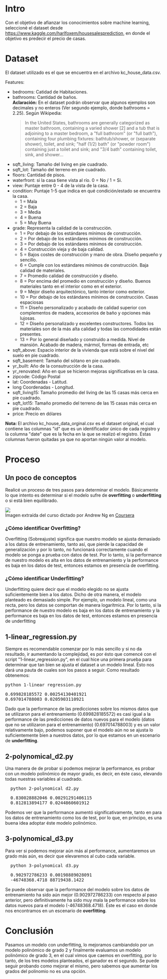 # Intro
Con el objetivo de afianzar los conocimientos sobre machine learning, seleccioné el dataset desde https://www.kaggle.com/harlfoxem/housesalesprediction, en donde el objetivo es predecir el precio de casas.

# Dataset
El dataset utilizado es el que se encuentra en el archivo kc_house_data.csv.

Features:
<ul>
  <li> bedrooms: Catidad de Habitaciones. </li>
  <li> bathrooms: Cantidad de baños. 
        <br />
        <b>Aclaración:</b> En el dataset podrán observar que algunos ejemplos son decimales y no enteros (Ver segundo ejemplo, donde      bathrooms = 2.25). 
        Según Wikipedia: <blockquote cite="https://en.wikipedia.org/wiki/Bathroom#Terminology_in_the_United_States">In the United States, bathrooms are generally categorized as master bathroom, containing a varied shower [2] and a tub that is adjoining to a master bedroom, a "full bathroom" (or "full bath"), containing four plumbing fixtures: bathtub/shower, or (separate shower), toilet, and sink; "half (1/2) bath" (or "powder room") containing just a toilet and sink; and "3/4 bath" containing toilet, sink, and shower...</blockquote>
  
  </li>
  <li> sqft_living: Tamaño del living en pie cuadrado. </li>
  <li> sqft_lot: Tamaño del terreno en pie cuadrado. </li>
  <li> floors: Cantidad de pisos. </li>
  <li> waterfront: si la casa tiene vista al río. 0 = No / 1 = Si. </li>
  <li> view: Puntaje entre 0 - 4 de la vista de la casa. </li>
  <li> 
      condition: Puntaje 1-5 que indica en qué condición/estado se encuentra la casa.
      <ul>
        <li>1 = Mala</li>
        <li>2 = Baja</li>
        <li>3 = Media</li>
        <li>4 = Buena</li>
        <li>5 = Muy Buena</li>
      </ul>
  </li>
  <li> 
    grade: Representa la calidad de la construcción. 
    <ul>
      <li>1 = Por debajo de los estándares mínimos de construcción.</li>
      <li>2 = Por debajo de los estándares mínimos de construcción.</li>
      <li>3 = Por debajo de los estándares mínimos de construcción.</li>
      <li>4 = Construcción vieja y de baja calidad.</li>
      <li>5 = Bajos costes de construcción y mano de obra. Diseño pequeño y sencillo.</li>
      <li>6 = Cumple con los estándares mínimos de construcción. Baja calidad de materiales.</li>
      <li>7 = Promedio calidad de construcción y diseño.</li>
      <li>8 = Por encima del promedio en construcción y diseño. Buenos materiales tanto en el interior como en el exterior.</li>
      <li>9 = Mejor diseño arquitectónico, tanto interior como exterior.</li>
      <li>10 = Por debajo de los estándares mínimos de construcción. Casas espaciosas</li>
      <li>11 = Diseño personalizado y acabado de calidad superior con complementos de madera, accesorios de baño y opciones más lujosas.</li>
      <li>12 = Diseño personalizado y excelentes constructores. Todos los materiales son de la más alta calidad y todas las comodidades están presentes.</li>
      <li>13 = Por lo general diseñado y construido a medida. Nivel de mansión. Acabado de madera, mármol, formas de entrada, etc</li>
    </ul>
  </li>
  <li> sqft_above: Espacio interior de la vivienda que está sobre el nivel del suelo en pie cuadrado. </li>
  <li> sqft_basement: Tamaño del sótano en pie cuadrado. </li>
  <li> yr_built: Año de la consutrucción de la casa. </li>
  <li> yr_renovated: Año en que se hicieron mejoras significativas en la casa. </li>
  <li> zipcode: Código Postal </li>
  <li> lat: Coordenadas - Latitud. </li>
  <li> long Coordenadas - Longitud. </li>
  <li> sqft_living15: Tamaño promedio del living de las 15 casas más cerca en pie cuadrado. </li>
  <li> sqft_lot15: Tamaño promedio del terreno de las 15 casas más cerca en pie cuadrado. </li>
  <li> price: Precio en dólares </li> 
</ul>
<b>Nota: </b> El archivo kc_house_data_orginal.csv es el dataset original, el cual contiene las columnas "id" que es un identificador único de cada registro y la columna "date" que es la fecha en la que se realizó el registro. Éstas columnas fueron quitadas ya que no aportan ningún valor al modelo.

# Proceso
<h2>Un poco de conceptos </h2>
Realicé un proceso de tres pasos para determinar el modelo. Básicamente lo que intento es determinar si el modelo sufre de <b>overfitting</b> o <b>underfitting</b> o si está bien equilibrado.


<img src="https://s15.postimg.org/bbt6a5m97/t0zit.png"></img>
<br />
Imagen extraída del curso dictado por Andrew Ng en <a href="https://www.coursera.org/learn/machine-learning">Coursera</a>

<h3>¿Cómo identificar Overfitting?</h3>
Overfitting (Sobreajuste) significa que nuestro modelo se ajusta demasiado a los datos de entrenamiento, tanto así, que pierde la capacidad de generalización y por lo tanto, no funcionará correctamente cuando el modelo se ponga a prueba con datos de test. Por lo tanto, si la performance de nuestro modelo es alta en los datos de entrenamiento y la performance es baja en los datos de test, entonces estamos en presencia de overfitting.

<h3>¿Cómo identificar Underfitting?</h3>
Underfitting quiere decir que el modelo elegido no se ajusta suficientemente bien a los datos. Dicho de otra manera, el modelo planteado es demasiado simple. Por ejemplo, un modelo lineal, como una recta, pero los datos se comportan de manera logarítmica. Por lo tanto, si la performance de nuestro modelo es baja en los datos de entrenamiento y la performance es baja en los datos de test, entonces estamos en presencia de underfitting

<h2>1-linear_regression.py </h2>
Siempre es recomendable comenzar por lo más sencillo y si no da resultado, ir aumentando la complejidad, es por ésto que comencé con el  script "1-linear_regression.py", en el cual hice una primera prueba para determinar que tan bien se ajusta el dataset a un modelo lineal. Ésto nos dará una pauta de cuales son los pasos a seguir.
Como resultado obtenemos:
<pre>
python 1-linear_regression.py
</pre>
<pre>
0.699828185572 0.00254130401921
0.697014788003 0.0205903110921
</pre>

Dado que la performance de las predicciones sobre los mismos datos que se utilizaron para el entrenamiento (0.699828185572) es casi igual a la performance de las predicciones de datos nuevos para el modelo (datos que no se utilizaron para el entrenamiento) (0.697014788003) y es un valor relativamente bajo, podemos suponer que el modelo aún no se ajusta lo suficientemente bien a nuestros datos, por lo que estamos en un escenario de <b>underfitting</b>.

<h2>2-polynomical_d2.py </h2>
Una manera de de probar si podemos mejorar la performance, es probar con un modelo polinómico de mayor grado, es decir, en éste caso, elevando todas nuestras variables al cuadrado.
<pre>
  python 2-polynomical_d2.py 
</pre>
<pre>
  0.830028882046 0.00291291406115
  0.812813894177 0.0244860601912
</pre>
Podemos ver que la performance aumentó significativamente, tanto en para los datos de entrenamiento como los de test, por lo que, en principo, es una buena idea adoptar éste modelo polinómico.

<h2>3-polynomical_d3.py</h2>
Para ver si podemos mejorar aún más al performance, aumentaremos un grado más aún, es decir que elevaremos al cubo cada variable.
<pre>
  python 3-polynomical_d3.py 
</pre>
<pre>
  0.902972786233 0.00198889028091
  -46748368.4718 88719438.1422
</pre>
Se puede observar que la performance del modelo sobre los datos de entrenamiento ha sido aún mejor (0.902972786233) con respecto al paso anterior, pero definitivamente ha sido muy mala la performance sobre los datos nuevos para el modelo (-46748368.4718). Éste es el caso en donde nos encontramos en un escenario de <b>overfitting</b>.

# Conclusión
Pasamos un modelo con underfitting, lo mejoramos cambiandolo por un modelo polinómico de grado 2 y finalmente evaluamos un modelo polinómico de grado 3, en el cual vimos que caemos en overfitting, por lo tanto, de los tres modelos planteados, el ganador es el segundo. Se puede seguir probando como mejorar el mismo, pero sabemos que aumentar los grados del polinomio no es una opción.

